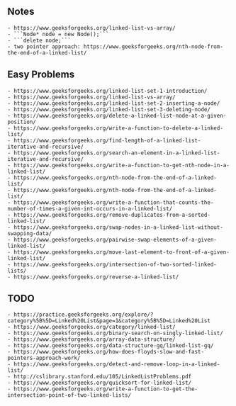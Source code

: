 ## Notes
	- https://www.geeksforgeeks.org/linked-list-vs-array/
	- ```Node* node = new Node();```
	- ```delete node;```
	- two pointer approach: https://www.geeksforgeeks.org/nth-node-from-the-end-of-a-linked-list/

## Easy Problems
	- https://www.geeksforgeeks.org/linked-list-set-1-introduction/
	- https://www.geeksforgeeks.org/linked-list-vs-array/
	- https://www.geeksforgeeks.org/linked-list-set-2-inserting-a-node/
	- https://www.geeksforgeeks.org/linked-list-set-3-deleting-node/
	- https://www.geeksforgeeks.org/delete-a-linked-list-node-at-a-given-position/
	- https://www.geeksforgeeks.org/write-a-function-to-delete-a-linked-list/
	- https://www.geeksforgeeks.org/find-length-of-a-linked-list-iterative-and-recursive/
	- https://www.geeksforgeeks.org/search-an-element-in-a-linked-list-iterative-and-recursive/
	- https://www.geeksforgeeks.org/write-a-function-to-get-nth-node-in-a-linked-list/
	- https://www.geeksforgeeks.org/nth-node-from-the-end-of-a-linked-list/
	- https://www.geeksforgeeks.org/nth-node-from-the-end-of-a-linked-list/
	- https://www.geeksforgeeks.org/write-a-function-that-counts-the-number-of-times-a-given-int-occurs-in-a-linked-list/
	- https://www.geeksforgeeks.org/remove-duplicates-from-a-sorted-linked-list/
	- https://www.geeksforgeeks.org/swap-nodes-in-a-linked-list-without-swapping-data/
	- https://www.geeksforgeeks.org/pairwise-swap-elements-of-a-given-linked-list/
	- https://www.geeksforgeeks.org/move-last-element-to-front-of-a-given-linked-list/
	- https://www.geeksforgeeks.org/intersection-of-two-sorted-linked-lists/
	- https://www.geeksforgeeks.org/reverse-a-linked-list/

## TODO
	- https://practice.geeksforgeeks.org/explore/?category%5B%5D=Linked%20List&page=1&category%5B%5D=Linked%20List
	- https://www.geeksforgeeks.org/category/linked-list/
	- https://www.geeksforgeeks.org/binary-search-on-singly-linked-list/
	- https://www.geeksforgeeks.org/array-data-structure/
	- https://www.geeksforgeeks.org/data-structure-gq/linked-list-gq/
	- https://www.geeksforgeeks.org/how-does-floyds-slow-and-fast-pointers-approach-work/
	- https://www.geeksforgeeks.org/detect-and-remove-loop-in-a-linked-list/
	- http://cslibrary.stanford.edu/105/LinkedListProblems.pdf
	- https://www.geeksforgeeks.org/quicksort-for-linked-list/
	- https://www.geeksforgeeks.org/write-a-function-to-get-the-intersection-point-of-two-linked-lists/
